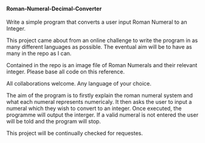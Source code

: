 #### Roman-Numeral-Decimal-Converter ####

Write a simple program that converts a user input Roman Numeral to an Integer.

This project came about from an online challenge to write the program in as many different languages as possible.
The eventual aim will be to have as many in the repo as I can.

Contained in the repo is an image file of Roman Numerals and their relevant integer. Please base all code on this reference.

All collaborations welcome. Any language of your choice.

The aim of the program is to firstly explain the roman numeral system and what each numeral represents numericaly.
It then asks the user to input a numeral which they wish to convert to an integer.
Once executed, the programme will output the interger. If a valid numeral is not entered the user will be told and the program
will stop.

This project will be continually checked for requestes.

